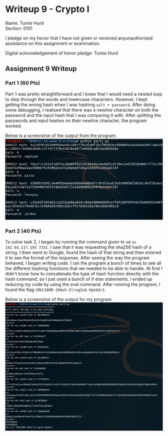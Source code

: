 Writeup 9 - Crypto I
=====

Name: Tumie Hurd  
Section: 0101  

I pledge on my honor that I have not given or received anyunauthorized assistance on this assignment or examination.  

Digital acknowledgement of honor pledge: Tumie Hurd  

## Assignment 9 Writeup  

### Part 1 (60 Pts)  
Part 1 was pretty straightforward and I knew that I would need a nested loop to step through the words and lowercase characters. However, I kept getting the wrong hash when I was hashing ```salt + password```. After doing some debugging, I realized that there was a newline character on both the password and the input hash that I was comparing it with.  After splitting the passwords and input hashes on their newline character, the program worked.    
   
Below is a screenshot of the output from the program.  
![](part1_screenshot.png)    

### Part 2 (40 Pts)  
To solve task 2, I began by running the command given to us ```nc 142.93.117.193 7331```.  I saw that it was requesting the sha256 hash of a string.  I then went to Google, found the hash of that string and then entered it to see the format of the response.  After seeing the way the program behaved, I began writing code. I ran the program a bunch of times to see all the different hashing functions that we needed to be able to handle.  At first I didn't know how to concatenate the type of hash function directly with the hash command, so I just used a bunch of if else statements.  I ended up reducing my code by using the eval command.  After running the program, I found the flag ```CMSC389R-{H4sh-5l!ngInG-h@sH3r}```.  
  
Below is a screenshot of the output for my program.  
![](part2_screenshot.png)


